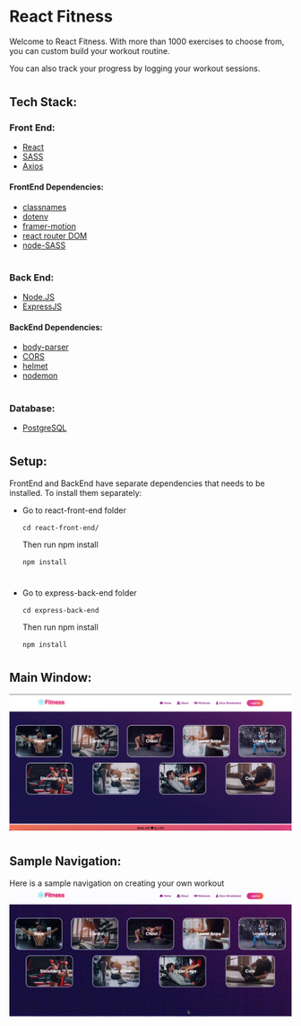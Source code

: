 # React Fitness

Welcome to React Fitness. With more than 1000 exercises to choose from, you can custom build your workout routine. 

You can also track your progress by logging your workout sessions.
#

## Tech Stack:

### Front End:
* [React](https://reactjs.org)
* [SASS](https://sass-lang.com)
* [Axios](https://axios-http.com)


#### FrontEnd Dependencies:
* [classnames](https://www.npmjs.com/package/classnames)
* [dotenv](https://www.npmjs.com/package/dotenv)
* [framer-motion](https://www.framer.com/motion/)
* [react router DOM](https://reactrouter.com/)
* [node-SASS](https://www.npmjs.com/package/node-sass)


#

### Back End:
* [Node.JS](https://nodejs.org)
* [ExpressJS](https://expressjs.com)

#### BackEnd Dependencies:
* [body-parser](https://www.npmjs.com/package/body-parser)
* [CORS](https://www.npmjs.com/package/cors)
* [helmet](https://www.npmjs.com/package/helmet)
* [nodemon](https://www.npmjs.com/package/nodemon)


#

### Database: 
* [PostgreSQL](https://postgresql.org)

#

## Setup: 
FrontEnd and BackEnd have separate dependencies that needs to be installed. To install them separately:

* Go to react-front-end folder
  ```
  cd react-front-end/
  ```
  Then run npm install
  ```
  npm install
  ```
  
# 

* Go to express-back-end folder
  ```
  cd express-back-end
  ```
  Then run npm install
  ```
  npm install
  ```
# 
## Main Window:
![img](react-front-end/public/landing_page.png)
# 
## Sample Navigation:
Here is a sample navigation on creating your own workout
![img](react-front-end/public/create_workout.gif)

